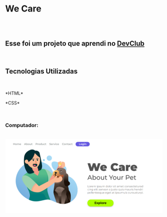 <h1>We Care</h1>
<br>
<br>
<h2>Esse foi um projeto que aprendi no <a href="https://rodolfomori.com.br/devclub">DevClub</a></h2>
<br>
<h2>Tecnologias Utilizadas</h2>
<br>
<p>*HTML*</p>
<P>*CSS*</P>
<br>
<h3>Computador:</h3>
<br>
<img src="https://github.com/DiegoBertassello/WE-CARE/blob/main/Desktop%20We%20Care.png?raw=true">
